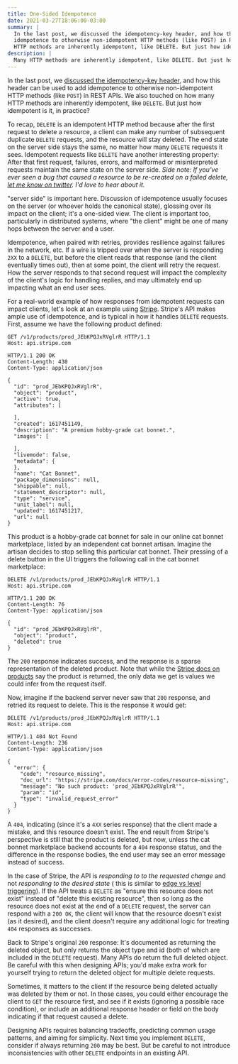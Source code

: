 ```yaml
---
title: One-Sided Idempotence
date: 2021-03-27T18:06:00-03:00
summary: |
  In the last post, we discussed the idempotency-key header, and how this header can be used to add
  idempotence to otherwise non-idempotent HTTP methods (like POST) in REST APIs. We also touched on how many
  HTTP methods are inherently idempotent, like DELETE. But just how idempotent is it, in practice?
description: |
  Many HTTP methods are inherently idempotent, like DELETE. But just how idempotent is DELETE, in practice?
---
```


In the last post, we [discussed the idempotency-key header][idemkey], and how this header can be used to add
idempotence to otherwise non-idempotent HTTP methods (like `POST`) in REST APIs. We also touched on how many
HTTP methods are inherently idempotent, like `DELETE`. But just how idempotent is it, in practice?

To recap, `DELETE` is an idempotent HTTP method because after the first request to delete a resource, a client
can make any number of subsequent duplicate `DELETE` requests, and the resource will stay deleted. The end state
on the server side stays the same, no matter how many `DELETE` requests it sees. Idempotent requests like `DELETE`
have another interesting property: After that first request, failures, errors, and malformed or misinterpreted
requests maintain the same state on the server side. *Side note: If you've ever seen a bug that caused a resource
to be re-created on a failed delete, [let me know on twitter][jamestwitter]. I'd love to hear about it.*

"server side" is important here. Discussion of idempotence usually focuses on the server (or whoever holds the
canonical state), glossing over its impact on the client; it's a one-sided view. The client is important too,
particularly in distributed systems, where "the client" might be one of many hops between the server and a user. 

Idempotence, when paired with retries, provides resilience against failures in the network, etc. If a wire is tripped
over when the server is responding `2XX` to a `DELETE`, but before the client reads that response (and the client
eventually times out), then at some point, the client will retry the request. How the server responds to that
second request will impact the complexity of the client's logic for handling replies, and may ultimately end up
impacting what an end user sees.

For a real-world example of how responses from idempotent requests can impact clients, let's look at an example using
[Stripe][stripe]. Stripe's API makes ample use of idempotence, and is typical in how it handles `DELETE` requests. First,
assume we have the following product defined:

```http
GET /v1/products/prod_JEbKPQJxRVglrR HTTP/1.1
Host: api.stripe.com
```
```http
HTTP/1.1 200 OK
Content-Length: 430
Content-Type: application/json

{
  "id": "prod_JEbKPQJxRVglrR",
  "object": "product",
  "active": true,
  "attributes": [

  ],
  "created": 1617451149,
  "description": "A premium hobby-grade cat bonnet.",
  "images": [

  ],
  "livemode": false,
  "metadata": {
  },
  "name": "Cat Bonnet",
  "package_dimensions": null,
  "shippable": null,
  "statement_descriptor": null,
  "type": "service",
  "unit_label": null,
  "updated": 1617451217,
  "url": null
}
```

This product is a hobby-grade cat bonnet for sale in our online cat bonnet marketplace, listed by an independent
cat bonnet artisan. Imagine the artisan decides to stop selling this particular cat bonnet. Their pressing of a
delete button in the UI triggers the following call in the cat bonnet marketplace:

```http
DELETE /v1/products/prod_JEbKPQJxRVglrR HTTP/1.1
Host: api.stripe.com
```
```http
HTTP/1.1 200 OK
Content-Length: 76
Content-Type: application/json

{
  "id": "prod_JEbKPQJxRVglrR",
  "object": "product",
  "deleted": true
}
```

The `200` response indicates success, and the response is a sparse representation of the deleted product.
Note that while the [Stripe docs on products][stripeprod] say the product is returned, the only data we
get is values we could infer from the request itself.

Now, imagine if the backend server never saw that `200` response, and retried its request to delete. This
is the response it would get:

```http
DELETE /v1/products/prod_JEbKPQJxRVglrR HTTP/1.1
Host: api.stripe.com
```
```http
HTTP/1.1 404 Not Found
Content-Length: 236
Content-Type: application/json

{
  "error": {
    "code": "resource_missing",
    "doc_url": "https://stripe.com/docs/error-codes/resource-missing",
    "message": "No such product: 'prod_JEbKPQJxRVglrR'",
    "param": "id",
    "type": "invalid_request_error"
  }
}
```

A `404`, indicating (since it's a `4XX` series response) that the client made a mistake, and this resource
doesn't exist. The end result from Stripe's perspective is still that the product is deleted, but now, unless
the cat bonnet marketplace backend accounts for a `404` response status, and the difference in the response
bodies, the end user may see an error message instead of success.

In the case of Stripe, the API is *responding to to the requested change* and not *responding to the desired state* (
this is similar to [edge vs level triggering][edgevlevel]). If the API treats a `DELETE` as "ensure this resource does
not exist" instead of "delete this existing resource", then so long as the resource does not exist at the end of a `DELETE`
request, the server can respond with a `200 OK`, the client will know that the resource doesn't exist (as it desired),
and the client doesn't require any additional logic for treating `404` responses as successes.

Back to Stripe's original `200` response: It's documented as returning the deleted object, but only returns the object type
and id (both of which are included in the `DELETE` request). Many APIs do return the full deleted object. Be careful with
this when designing APIs; you'd make extra work for yourself trying to return the deleted object for multiple delete requests.

Sometimes, it matters to the client if the resource being deleted actually was deleted by them or not. In those cases, 
you could either encourage the client to `GET` the resource first, and see if it exists (ignoring a possible race condition),
or include an additional response header or field on the body indicating if that request caused a delete.

Designing APIs requires balancing tradeoffs, predicting common usage patterns, and aiming for simplicity. Next time you
implement `DELETE`, consider if always returning `200` may be best. But be careful to not introduce inconsistencies with other
`DELETE` endpoints in an existing API.

[idemkey]: https://repl.ca/what-is-the-idempotency-key-header/ "What is the Idempotency-Key Header?"
[jamestwitter]: https://twitter.com/jrbowes "James' twitter account"
[stripe]: https://stripe.com "Stripe homepage"
[stripeprod]: https://stripe.com/docs/api/products/delete "Stripe API docs on product deletion"
[edgevlevel]: https://link.medium.com/zWGns5U69eb "Level Triggering and Reconciliation in Kubernetes"
